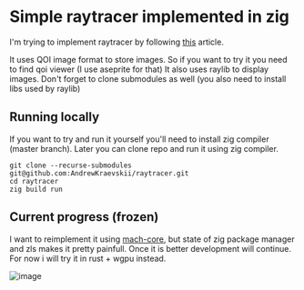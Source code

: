 # Simple raytracer implemented in zig

I'm trying to implement raytracer by following [this](https://matklad.github.io/2022/12/31/raytracer-construction-kit.html) article.

It uses QOI image format to store images. So if you want to try it you need to find qoi viewer (I use aseprite for that)
It also uses raylib to display images. Don't forget to clone submodules as well (you also need to install libs used by raylib)

## Running locally 

If you want to try and run it yourself you'll need to install zig compiler (master branch).
Later you can clone repo and run it using zig compiler.
```nushell
git clone --recurse-submodules  git@github.com:AndrewKraevskii/raytracer.git
cd raytracer
zig build run
```

## Current progress (frozen)
I want to reimplement it using [mach-core](https://github.com/hexops/mach-core), but state of zig package manager and zls makes it pretty painfull. Once it is better development will continue. For now i will try it in rust + wgpu instead.

![image](https://github.com/AndrewKraevskii/raytracer/assets/75577902/032f142f-b6a4-4344-b229-8a67deea6478)
